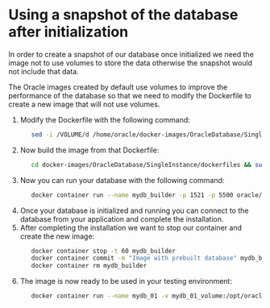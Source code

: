 # Using a snapshot of the database after initialization
In order to create a snapshot of our database once initialized we need the image not to use volumes 
to store the data otherwise the snapshot would not include that data.

The Oracle images created by default use volumes to improve the performance of the database so that we need to modify the Dockerfile
to create a new image that will not use volumes.
1. Modify the Dockerfile with the following command: 
   ```bash
      sed -i /VOLUME/d /home/oracle/docker-images/OracleDatabase/SingleInstance/dockerfiles/19.3.0/Dockerfile
   ```
1. Now build the image from that Dockerfile:
   ```bash
      cd docker-images/OracleDatabase/SingleInstance/dockerfiles && sudo ./buildDockerImage.sh -v 19.3.0 -e
   ```
1. Now you can run your database with the following command:
   ```bash
      docker container run --name mydb_builder -p 1521 -p 5500 oracle/database:19.3.0-ee
   ```
1. Once your database is initialized and running you can connect to the database from your application and complete the installation.
1. After completing the installation we want to stop our container and create the new image:
   ```bash
      docker container stop -t 60 mydb_builder
      docker container commit -m "Image with prebuilt database" mydb_builder oracle/database-snapshot:19.3.0-ee
      docker container rm mydb_builder
   ```
1. The image is now ready to be used in your testing environment:
   ```bash
      docker container run --name mydb_01 -v mydb_01_volume:/opt/oracle/oradata -p 1521 -p 5500 oracle/database-snapshot:19.3.0-ee
   ```
        
            
